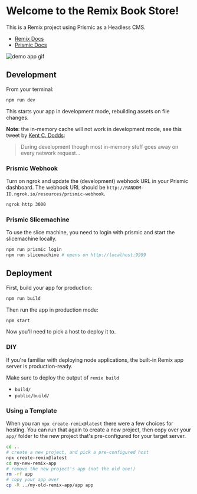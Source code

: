 # Welcome to the Remix Book Store!

This is a Remix project using Prismic as a Headless CMS.

- [Remix Docs](https://remix.run/docs)
- [Prismic Docs](https://prismic.io)

![demo app gif](./.github/images/demo.gif)

## Development

From your terminal:

```sh
npm run dev
```

This starts your app in development mode, rebuilding assets on file changes.

**Note**: the in-memory cache will not work in development mode, see this tweet by [Kent C. Dodds](https://twitter.com/kentcdodds/status/1486127807461670914):

> During development though most in-memory stuff goes away on every network request...

### Prismic Webhook

Turn on ngrok and update the (development) webhook URL in your Prismic dashboard. The webhook URL should be `http://RANDOM-ID.ngrok.io/resources/prismic-webhook`.

```sh
ngrok http 3000
```

### Prismic Slicemachine

To use the slice machine, you need to login with prismic and start the slicemachine locally.

```sh
npm run prismic login
npm run slicemachine # opens on http://localhost:9999
```

## Deployment

First, build your app for production:

```sh
npm run build
```

Then run the app in production mode:

```sh
npm start
```

Now you'll need to pick a host to deploy it to.

### DIY

If you're familiar with deploying node applications, the built-in Remix app server is production-ready.

Make sure to deploy the output of `remix build`

- `build/`
- `public/build/`

### Using a Template

When you ran `npx create-remix@latest` there were a few choices for hosting. You can run that again to create a new project, then copy over your `app/` folder to the new project that's pre-configured for your target server.

```sh
cd ..
# create a new project, and pick a pre-configured host
npx create-remix@latest
cd my-new-remix-app
# remove the new project's app (not the old one!)
rm -rf app
# copy your app over
cp -R ../my-old-remix-app/app app
```
